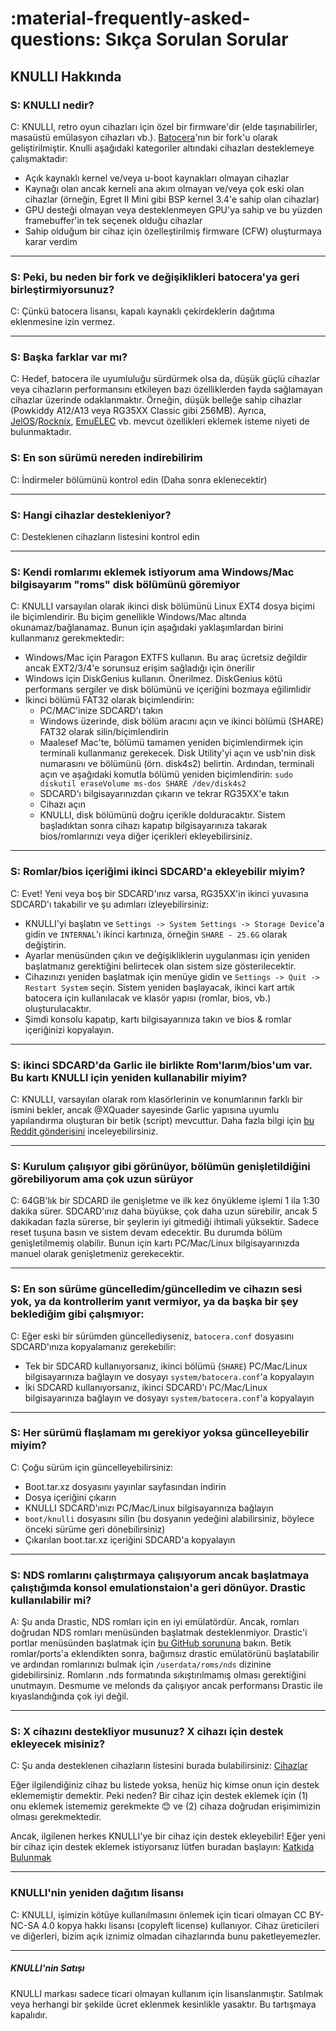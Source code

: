 # :material-frequently-asked-questions: Sıkça Sorulan Sorular

## KNULLI Hakkında

### S: KNULLI nedir?
C: KNULLI, retro oyun cihazları için özel bir firmware'dir (elde taşınabilirler, masaüstü emülasyon cihazları vb.). [Batocera](https://batocera.org)'nın bir fork'u olarak geliştirilmiştir. Knulli aşağıdaki kategoriler altındaki cihazları desteklemeye çalışmaktadır:

* Açık kaynaklı kernel ve/veya u-boot kaynakları olmayan cihazlar
* Kaynağı olan ancak kerneli ana akım olmayan ve/veya çok eski olan cihazlar (örneğin, Egret II Mini gibi BSP kernel 3.4'e sahip olan cihazlar)
* GPU desteği olmayan veya desteklenmeyen GPU'ya sahip ve bu yüzden framebuffer'in tek seçenek olduğu cihazlar
* Sahip olduğum bir cihaz için özelleştirilmiş firmware (CFW) oluşturmaya karar verdim

---

### S: Peki, bu neden bir fork ve değişiklikleri batocera'ya geri birleştirmiyorsunuz?
C: Çünkü batocera lisansı, kapalı kaynaklı çekirdeklerin dağıtıma eklenmesine izin vermez.

---

### S: Başka farklar var mı?
C: Hedef, batocera ile uyumluluğu sürdürmek olsa da, düşük güçlü cihazlar veya cihazların performansını etkileyen bazı özelliklerden fayda sağlamayan cihazlar üzerinde odaklanmaktır. Örneğin, düşük belleğe sahip cihazlar (Powkiddy A12/A13 veya RG35XX Classic gibi 256MB). Ayrıca, [JelOS](https://jelos.org)/[Rocknix](https://github.com/rocknix), [EmuELEC](https://github.com/EmuELEC) vb. mevcut özellikleri eklemek isteme niyeti de bulunmaktadır.

### S: En son sürümü nereden indirebilirim

C: İndirmeler bölümünü kontrol edin (Daha sonra eklenecektir)

---

### S: Hangi cihazlar destekleniyor?

C: Desteklenen cihazların listesini kontrol edin

---

### S: Kendi romlarımı eklemek istiyorum ama Windows/Mac bilgisayarım "roms" disk bölümünü göremiyor 

C: KNULLI varsayılan olarak ikinci disk bölümünü Linux EXT4 dosya biçimi ile biçimlendirir. Bu biçim genellikle Windows/Mac altında okunamaz/bağlanamaz. Bunun için aşağıdaki yaklaşımlardan birini kullanmanız gerekmektedir:

* Windows/Mac için Paragon EXTFS kullanın. Bu araç ücretsiz değildir ancak EXT2/3/4'e sorunsuz erişim sağladığı için önerilir
* Windows için DiskGenius kullanın. Önerilmez. DiskGenius kötü performans sergiler ve disk bölümünü ve içeriğini bozmaya eğilimlidir
* İkinci bölümü FAT32 olarak biçimlendirin:
    * PC/MAC'inize SDCARD'ı takın
    * Windows üzerinde, disk bölüm aracını açın ve ikinci bölümü (SHARE) FAT32 olarak silin/biçimlendirin
    * Maalesef Mac'te, bölümü tamamen yeniden biçimlendirmek için terminali kullanmanız gerekecek. Disk Utility'yi açın ve usb'nin disk numarasını ve bölümünü (örn. disk4s2) belirtin. Ardından, terminali açın ve aşağıdaki komutla bölümü yeniden biçimlendirin:
   ```sudo diskutil eraseVolume ms-dos SHARE /dev/disk4s2```
    * SDCARD'ı bilgisayarınızdan çıkarın ve tekrar RG35XX'e takın
    * Cihazı açın
    * KNULLI, disk bölümünü doğru içerikle dolduracaktır. Sistem başladıktan sonra cihazı kapatıp bilgisayarınıza takarak bios/romlarınızı veya diğer içerikleri ekleyebilirsiniz.

---

### S: Romlar/bios içeriğimi ikinci SDCARD'a ekleyebilir miyim?

C: Evet! Yeni veya boş bir SDCARD'ınız varsa, RG35XX'in ikinci yuvasına SDCARD'ı takabilir ve şu adımları izleyebilirsiniz:

* KNULLI'yi başlatın ve ``Settings -> System Settings -> Storage Device``'a gidin ve ``INTERNAL``'ı ikinci kartınıza, örneğin ``SHARE - 25.6G`` olarak değiştirin.
* Ayarlar menüsünden çıkın ve değişikliklerin uygulanması için yeniden başlatmanız gerektiğini belirtecek olan sistem size gösterilecektir.
* Cihazınızı yeniden başlatmak için menüye gidin ve ``Settings -> Quit -> Restart System`` seçin. Sistem yeniden başlayacak, ikinci kart artık batocera için kullanılacak ve klasör yapısı (romlar, bios, vb.) oluşturulacaktır.
* Şimdi konsolu kapatıp, kartı bilgisayarınıza takın ve bios & romlar içeriğinizi kopyalayın.

---

### S: ikinci SDCARD'da Garlic ile birlikte Rom'larım/bios'um var. Bu kartı KNULLI için yeniden kullanabilir miyim?

C: KNULLI, varsayılan olarak rom klasörlerinin ve konumlarının farklı bir ismini bekler, ancak @XQuader sayesinde Garlic yapısına uyumlu yapılandırma oluşturan bir betik (script) mevcuttur. Daha fazla bilgi için [bu Reddit gönderisini](https://www.reddit.com/r/RG35XX/comments/12zxs8t/how_to_get_garlicos_roms_folders_working_in/) inceleyebilirsiniz.

---

### S: Kurulum çalışıyor gibi görünüyor, bölümün genişletildiğini görebiliyorum ama çok uzun sürüyor

C: 64GB'lık bir SDCARD ile genişletme ve ilk kez önyükleme işlemi 1 ila 1:30 dakika sürer. SDCARD'ınız daha büyükse, çok daha uzun sürebilir, ancak 5 dakikadan fazla sürerse, bir şeylerin iyi gitmediği ihtimali yüksektir. Sadece reset tuşuna basın ve sistem devam edecektir. Bu durumda bölüm genişletilmemiş olabilir. Bunun için kartı PC/Mac/Linux bilgisayarınızda manuel olarak genişletmeniz gerekecektir.

---

### S: En son sürüme güncelledim/güncelledim ve cihazın sesi yok, ya da kontrollerim yanıt vermiyor, ya da başka bir şey beklediğim gibi çalışmıyor:

C: Eğer eski bir sürümden güncellediyseniz, ``batocera.conf`` dosyasını SDCARD'ınıza kopyalamanız gerekebilir:
  * Tek bir SDCARD kullanıyorsanız, ikinci bölümü (``SHARE``) PC/Mac/Linux bilgisayarınıza bağlayın ve dosyayı ``system/batocera.conf``'a kopyalayın
  * İki SDCARD kullanıyorsanız, ikinci SDCARD'ı PC/Mac/Linux bilgisayarınıza bağlayın ve dosyayı ``system/batocera.conf``'a kopyalayın

---

### S: Her sürümü flaşlamam mı gerekiyor yoksa güncelleyebilir miyim?

C: Çoğu sürüm için güncelleyebilirsiniz:
  * Boot.tar.xz dosyasını yayınlar sayfasından indirin
  * Dosya içeriğini çıkarın
  * KNULLI SDCARD'ınızı PC/Mac/Linux bilgisayarınıza bağlayın
  * ``boot/knulli`` dosyasını silin (bu dosyanın yedeğini alabilirsiniz, böylece önceki sürüme geri dönebilirsiniz)
  * Çıkarılan boot.tar.xz içeriğini SDCARD'a kopyalayın

---

### S: NDS romlarını çalıştırmaya çalışıyorum ancak başlatmaya çalıştığımda konsol emulationstaion'a geri dönüyor. Drastic kullanılabilir mi?
A: Şu anda Drastic, NDS romları için en iyi emülatördür. Ancak, romları doğrudan NDS romları menüsünden başlatmak desteklenmiyor. Drastic'i portlar menüsünden başlatmak için [bu GitHub sorununa](https://github.com/rg35xx-cfw/rg35xx-cfw.github.io/issues/25#issuecomment-1526845570) bakın. Betik romlar/ports'a eklendikten sonra, bağımsız drastic emülatörünü başlatabilir ve ardından romlarınızı bulmak için ``/userdata/roms/nds`` dizinine gidebilirsiniz. Romların .nds formatında sıkıştırılmamış olması gerektiğini unutmayın.
Desmume ve melonds da çalışıyor ancak performansı Drastic ile kıyaslandığında çok iyi değil.

---

### S: X cihazını destekliyor musunuz? X cihazı için destek ekleyecek misiniz?
C: Şu anda desteklenen cihazların listesini burada bulabilirsiniz: [Cihazlar](../devices)

Eğer ilgilendiğiniz cihaz bu listede yoksa, henüz hiç kimse onun için destek eklememiştir demektir. Peki neden? Bir cihaz için destek eklemek için (1) onu eklemek istememiz gerekmekte 😊 ve (2) cihaza doğrudan erişimimizin olması gerekmektedir.

Ancak, ilgilenen herkes KNULLI'ye bir cihaz için destek ekleyebilir! Eğer yeni bir cihaz için destek eklemek istiyorsanız lütfen buradan başlayın: [Katkıda Bulunmak](../contribute)

---

### KNULLI'nin yeniden dağıtım lisansı
C: KNULLI, işimizin kötüye kullanılmasını önlemek için ticari olmayan CC BY-NC-SA 4.0 kopya hakkı lisansı (copyleft license) kullanıyor. Cihaz üreticileri ve diğerleri, bizim açık iznimiz olmadan cihazlarında bunu paketleyemezler.

---

##### KNULLI'nin Satışı
KNULLI markası sadece ticari olmayan kullanım için lisanslanmıştır. Satılmak veya herhangi bir şekilde ücret eklenmek kesinlikle yasaktır. Bu tartışmaya kapalıdır.
